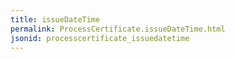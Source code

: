 ```yaml
---
title: issueDateTime
permalink: ProcessCertificate.issueDateTime.html
jsonid: processcertificate_issuedatetime
---
```

